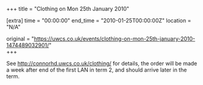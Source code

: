 +++
title = "Clothing on Mon 25th January 2010"

[extra]
time = "00:00:00"
end_time = "2010-01-25T00:00:00Z"
location = "N/A"

original = "https://uwcs.co.uk/events/clothing-on-mon-25th-january-2010-1474489032901/"    
+++

See http://connorhd.uwcs.co.uk/clothing/ for details, the order will be made a week after end of the first LAN in term 2, and should arrive later in the term.


